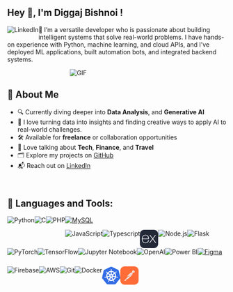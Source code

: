 ## Hey 👋, I'm Diggaj Bishnoi !

<a href='https://www.linkedin.com/in/diggaj-bishnoi-b84b6925a/'><img align='left' alt="LinkedIn" src="https://raw.githubusercontent.com/rahul-jha98/rahul-jha98/561d474902b59c7429ec22bb73e225696c27b202/assets/linkedin.svg" height='18px'/></a>

🔧 I’m a versatile developer who is passionate about building intelligent systems that solve real-world problems. I have hands-on experience with Python, machine learning, and cloud APIs, and I’ve deployed ML applications, built automation bots, and integrated backend systems.
<br/>

<img align="right" alt="GIF" src="https://media0.giphy.com/media/v1.Y2lkPTc5MGI3NjExbnVzcXYyaDlqZzd5NmpzdThoNHljM3k2NXl1bWsyYTJmNW9teHJoZyZlcD12MV9pbnRlcm5hbF9naWZfYnlfaWQmY3Q9Zw/LaVp0AyqR5bGsC5Cbm/giphy.gif" width="360px"/>

<br/>


## 🎒 About Me

* 🔍 Currently diving deeper into **Data Analysis**, and **Generative AI**
* 🎯 I love turning data into insights and finding creative ways to apply AI to real-world challenges.
* 🛠️ Available for **freelance** or collaboration opportunities
* 🧠 Love talking about **Tech**, **Finance**, and **Travel**
* 🗂️ Explore my projects on [GitHub](https://github.com/diggajbishnoi)
* 📬 Reach out on [LinkedIn](https://www.linkedin.com/in/diggajbishnoi/)


<br>

## 🔨 Languages and Tools:
<!-- Programming Languages -->
<a href="https://www.python.org" target="_blank"><img align="left" alt="Python" height ="42px" src="https://raw.githubusercontent.com/rahul-jha98/github_readme_icons/main/language_and_tools/square/python/python.svg"></a>
<a href="https://www.cprogramming.com/" target="_blank"><img align="left" alt="C" height ="42px" src="https://user-images.githubusercontent.com/25181517/192106070-46255bcf-65e6-4c6b-a296-bf8d0d8fb2a7.png"></a>
<a href="https://www.mysql.com/" target="_blank"><img src="https://raw.githubusercontent.com/Thomas-George-T/Thomas-George-T/master/assets/mysql.svg" alt="MySQL" height='42px'/></a>
<a href="https://www.php.net/" target="_blank"><img align="left" src="https://symbols.getvecta.com/stencil_28/61_sql-database-generic.90b41636a8.png" alt="PHP" height="42px"/></a> 

<!-- Backend & API Development -->
<a href="https://developer.mozilla.org/en-US/docs/Web/JavaScript" target="_blank"><img align="left" alt="JavaScript" height ="42px" src="https://raw.githubusercontent.com/rahul-jha98/github_readme_icons/main/language_and_tools/square/javascript/javascript.svg"></a>
<a href="https://www.typescriptlang.org/" target="_blank"><img align="left" alt="Typescript" height ="42px" src="https://raw.githubusercontent.com/rahul-jha98/github_readme_icons/main/language_and_tools/square/typescript/typescript.svg"></a>
<a href="https://expressjs.com/" target="_blank"><img align="left" alt="Express" height ="42px" src="https://github.com/tandpfun/skill-icons/raw/main/icons/ExpressJS-Dark.svg"></a>
<a href="https://nodejs.org" target="_blank"><img align="left" alt="Node.js" height ="42px" src="https://raw.githubusercontent.com/rahul-jha98/github_readme_icons/main/language_and_tools/square/node/node.svg"></a>
<a href="https://flask.palletsprojects.com/en/stable/" target="_blank"><img src="https://camo.githubusercontent.com/f88b677ff3ec3c33f3bcce9db1d969417cf1a8b4fcf9303aad5deaff626cc4b8/68747470733a2f2f696d672e69636f6e73382e636f6d2f3f73697a653d3130302669643d6577474f436c55746d46583426666f726d61743d706e6726636f6c6f723d303030303030" align="left" alt="Flask" height='42px'/></a>

<!-- AI, ML & Generative AI -->
<a href="https://pytorch.org/" target="_blank"><img align="left" src="https://raw.githubusercontent.com/rahul-jha98/github_readme_icons/main/language_and_tools/square/pytorch/pytorch.svg" alt="PyTorch" height="42px"/></a> 
<a href="https://www.tensorflow.org" target="_blank"><img align="left" src="https://raw.githubusercontent.com/rahul-jha98/github_readme_icons/main/language_and_tools/square/tensorflow/tensorflow.svg" alt="TensorFlow" height="42px"/></a> 
<a href="https://jupyter.org/" target="_blank"><img align="left" alt="Jupyter Notebook" height ="42px" src="https://user-images.githubusercontent.com/25181517/183914128-3fc88b4a-4ac1-40e6-9443-9a30182379b7.png"></a>
<a href="https://openai.com/" target="_blank"><img align="left" alt="OpenAI" height ="42px" src="https://upload.wikimedia.org/wikipedia/commons/4/4d/OpenAI_Logo.svg"></a>

<!-- Data Analysis & BI -->
<a href="https://powerbi.microsoft.com/" target="_blank"><img align="left" alt="Power BI" height ="42px" src="https://upload.wikimedia.org/wikipedia/commons/c/cf/New_Power_BI_Logo.svg"></a>

<!-- Cloud & Backend Services -->
<a href="https://firebase.google.com/" target="_blank"><img align="left" src="https://raw.githubusercontent.com/rahul-jha98/github_readme_icons/main/language_and_tools/square/firebase/firebase.svg" alt="Firebase" height ="42px"/></a>
<a href="https://aws.amazon.com/" target="_blank"><img src="https://camo.githubusercontent.com/642a86e237f50c880c0da224a33e72abb14d3ee449a4ed738ad4fc0919dc5d81/68747470733a2f2f696d672e69636f6e73382e636f6d2f3f73697a653d3130302669643d333330333926666f726d61743d706e6726636f6c6f723d303030303030" align="left" alt="AWS" height='42px'/></a>

<!-- DevOps & Tools -->
<a href="https://git-scm.com/" target="_blank"><img src="https://raw.githubusercontent.com/rahul-jha98/github_readme_icons/main/language_and_tools/square/git-scm/git-scm.svg" align="left" alt="Git" height='42px'/></a>
<a href="https://www.docker.com/" target="_blank"><img src="https://user-images.githubusercontent.com/25181517/117207330-263ba280-adf4-11eb-9b97-0ac5b40bc3be.png" align="left" alt="Docker" height='42px'/></a>
<a href="https://kubernetes.io/" target="_blank"><img src="https://raw.githubusercontent.com/devicons/devicon/master/icons/kubernetes/kubernetes-plain.svg" align="left" alt="Kubernetes" height='42px'/></a>
<a href="https://www.postman.com/" target="_blank"><img src="https://raw.githubusercontent.com/tandpfun/skill-icons/65dea6c4eaca7da319e552c09f4cf5a9a8dab2c8/icons/Postman.svg" align="left" alt="Postman" height='42px'/></a>

<!-- Design -->
<a href="https://www.figma.com/" target="_blank"><img src="https://raw.githubusercontent.com/rahul-jha98/github_readme_icons/main/language_and_tools/square/figma/figma.svg" alt="Figma" height='42px'/></a>

<br>
